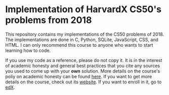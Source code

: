 # Implementation of HarvardX CS50's problems from 2018

This repository contains my implementations of the CS50 problems of 2018. The implementations are done in C, Python, SQLite, JavaScript, CSS, and HTML. I can only recommend this course to anyone who wants to start learning how to code. 

If you use my code as a reference, please do not copy it. It is in the interest of academic honesty and general best practices that you cite any sources you used to come up with your **own** solution. More details on the course's poliy on academic honesty can be found [here](https://cs50.harvard.edu/x/2021/honesty/). If you want to get more details on the course, check out its [website](https://cs50.harvard.edu/x/2021/). If you want to enroll in it, go to [edX](https://www.edx.org/course/cs50s-introduction-to-computer-science).
